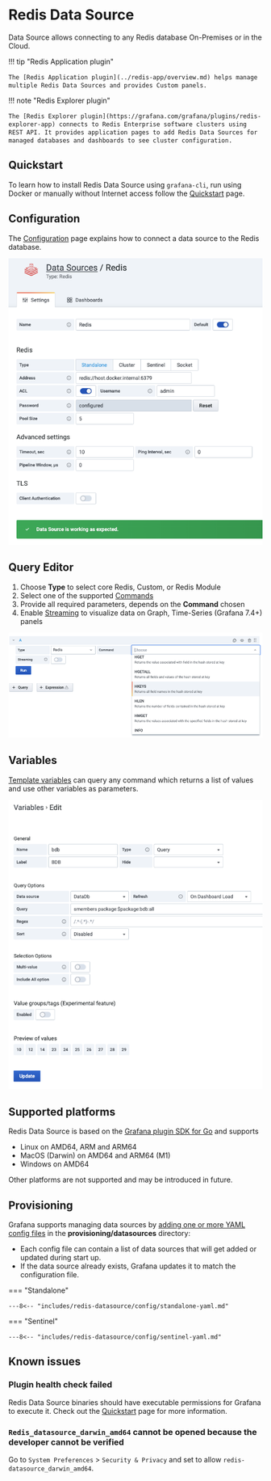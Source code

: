 # Redis Data Source

Data Source allows connecting to any Redis database On-Premises or in the Cloud.

!!! tip "Redis Application plugin"

    The [Redis Application plugin](../redis-app/overview.md) helps manage multiple Redis Data Sources and provides Custom panels.

!!! note "Redis Explorer plugin"

    The [Redis Explorer plugin](https://grafana.com/grafana/plugins/redis-explorer-app) connects to Redis Enterprise software clusters using REST API. It provides application pages to add Redis Data Sources for managed databases and dashboards to see cluster configuration.

## Quickstart

To learn how to install Redis Data Source using `grafana-cli`, run using Docker or manually without Internet access follow the [Quickstart](../quickstart.md) page.

## Configuration

The [Configuration](configuration.md) page explains how to connect a data source to the Redis database.

![Data Source](../images/redis-datasource/config/config-editor.png)

## Query Editor

1. Choose **Type** to select core Redis, Custom, or Redis Module
2. Select one of the supported [Commands](commands.md)
3. Provide all required parameters, depends on the **Command** chosen
4. Enable [Streaming](streaming.md) to visualize data on Graph, Time-Series (Grafana 7.4+) panels

![Query Editor](../images/redis-datasource/query.png)

## Variables

[Template variables](variables.md) can query any command which returns a list of values and use other variables as parameters.

![Variables](../images/redis-datasource/variables.png)

## Supported platforms

Redis Data Source is based on the [Grafana plugin SDK for Go](https://grafana.com/docs/grafana/latest/developers/plugins/backend/grafana-plugin-sdk-for-go/) and supports

- Linux on AMD64, ARM and ARM64
- MacOS (Darwin) on AMD64 and ARM64 (M1)
- Windows on AMD64

Other platforms are not supported and may be introduced in future.

## Provisioning

Grafana supports managing data sources by [adding one or more YAML config files](https://grafana.com/docs/grafana/latest/administration/provisioning/) in the **provisioning/datasources** directory:

- Each config file can contain a list of data sources that will get added or updated during start up.
- If the data source already exists, Grafana updates it to match the configuration file.

=== "Standalone"

    ---8<-- "includes/redis-datasource/config/standalone-yaml.md"

=== "Sentinel"

    ---8<-- "includes/redis-datasource/config/sentinel-yaml.md"

## Known issues

### Plugin health check failed

Redis Data Source binaries should have executable permissions for Grafana to execute it. Check out the [Quickstart](../quickstart.md#install-without-internet-access) page for more information.

### `Redis_datasource_darwin_amd64` cannot be opened because the developer cannot be verified

Go to `System Preferences` > `Security & Privacy` and set to allow `redis-datasource_darwin_amd64`.
